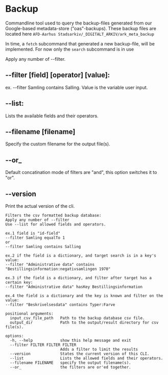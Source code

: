 # Backup
Commandline tool used to query the backup-files generated from our Google-based metadata-store ("oas"-backups). These backup files are located here `AFD-Aarhus Stadsarkiv/_DIGITALT_ARKIV/ark_meta_backup`

In time, a `fetch` subcommand that generated a new backup-file, will be implemented. For now only the `search` subcommand is in use


Apply any number of --filter.
## --filter [field] [operator] [value]:
ex. --filter Samling contains Salling. Value is the variable user input.

## --list:
Lists the available fields and their operators.

## --filename [filename]
Specify the custom filename for the output file(s).

## --or_
Default concatination mode of filters are "and", this option switches it to "or".

## --version
Print the actual version of the cli.


```
Filters the csv formatted backup database:
Apply any number of --filter
Use --list for allowed fields and operators.

ex.1 field is "id-field"
--filter Samling equalTo 1
or
--filter Samling contains Salling

ex.2 if the field is a dictionary, and target search is in a key's value:
--filter "Administrative data" contains "Bestillingsinformation:negativsamlingen 1970"

ex.3 if the field is a dictionary, and filter after target has a certain key:
--filter "Administrative data" hasKey Bestillingsinformation

ex.4 the field is a dictionary and the key is known and filter on the value:
--filter "Beskrivelsesdata" contains Typer:Farve

positional arguments:
  input_csv_file_path   Path to the backup database csv file.
  output_dir            Path to the output/result directory for csv file(s).

options:
  -h, --help            show this help message and exit
  --filter FILTER FILTER FILTER
                        Adds a filter to limit the results
  --version             States the current version of this CLI.
  --list                Lists the allowed fields and their operators.
  --filename FILENAME   specify the output filename(s).
  --or_                 the filters are or'ed together.
```
